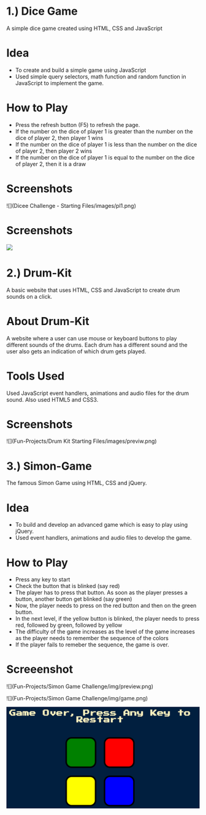 # 1.) Dice Game
A simple dice game created using HTML, CSS and JavaScript

# Idea
* To create and build a simple game using JavaScript
* Used simple query selectors, math function and random function in JavaScript to implement the game.

# How to Play
* Press the refresh button (F5) to refresh the page.
* If the number on the dice of player 1 is greater than the number on the dice of player 2, then player 1 wins
* If the number on the dice of player 1 is less than the number on the dice of player 2, then player 2 wins
* If the number on the dice of player 1 is equal to the number on the dice of player 2, then it is a draw

# Screenshots
![](Dicee Challenge - Starting Files/images/pl1.png)
# Screenshots
![](images/pl1.png)

# 2.) Drum-Kit
A basic website that uses HTML, CSS and JavaScript to create drum sounds on a click.

# About Drum-Kit
A website where a user can use mouse or keyboard buttons to play different sounds of the drums. Each drum has a different sound and the user also gets an indication of which drum gets played.

# Tools Used
Used JavaScript event handlers, animations and audio files for the drum sound. Also used HTML5 and CSS3.

# Screenshots
![](Fun-Projects/Drum Kit Starting Files/images/previw.png)


# 3.) Simon-Game
The famous Simon Game using HTML, CSS and jQuery.

# Idea
* To build and develop an advanced game which is easy to play using jQuery.
* Used event handlers, animations and audio files to develop the game.

# How to Play
* Press any key to start
* Check the button that is blinked (say red)
* The player has to press that button. As soon as the player presses a button, another button get blinked (say green)
* Now, the player needs to press on the red button and then on the green button. 
* In the next level, if the yellow button is blinked, the player needs to press red, followed by green, followed by yellow
* The difficulty of the game increases as the level of the game increases as the player needs to remember the sequence of the colors
* If the player fails to remeber the sequence, the game is over.

# Screeenshot
![](Fun-Projects/Simon Game Challenge/img/preview.png)


![](Fun-Projects/Simon Game Challenge/img/game.png)


![](img/final.png)
